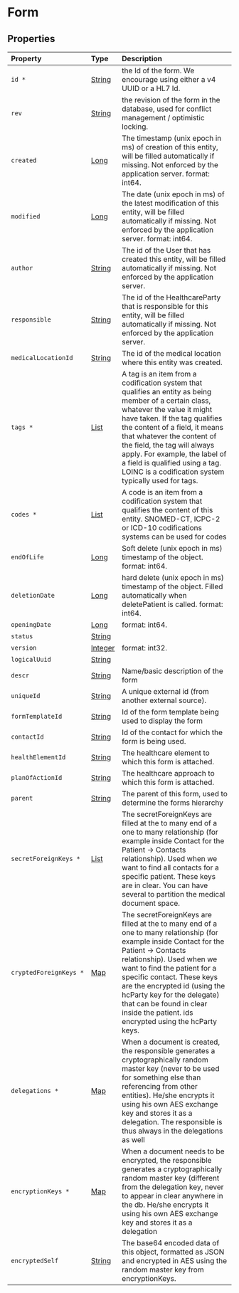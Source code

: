 # Form


## Properties

| Property | Type | Description |
| :--- | :--- | :--- |
| `id * ` | [String](String) | the Id of the form. We encourage using either a v4 UUID or a HL7 Id.  |
| `rev ` | [String](String) | the revision of the form in the database, used for conflict management / optimistic locking.  |
| `created ` | [Long](Long) | The timestamp (unix epoch in ms) of creation of this entity, will be filled automatically if missing. Not enforced by the application server. format: int64. |
| `modified ` | [Long](Long) | The date (unix epoch in ms) of the latest modification of this entity, will be filled automatically if missing. Not enforced by the application server. format: int64. |
| `author ` | [String](String) | The id of the User that has created this entity, will be filled automatically if missing. Not enforced by the application server.  |
| `responsible ` | [String](String) | The id of the HealthcareParty that is responsible for this entity, will be filled automatically if missing. Not enforced by the application server.  |
| `medicalLocationId ` | [String](String) | The id of the medical location where this entity was created.  |
| `tags * ` | [List](CodeStub) | A tag is an item from a codification system that qualifies an entity as being member of a certain class, whatever the value it might have taken. If the tag qualifies the content of a field, it means that whatever the content of the field, the tag will always apply. For example, the label of a field is qualified using a tag. LOINC is a codification system typically used for tags.  |
| `codes * ` | [List](CodeStub) | A code is an item from a codification system that qualifies the content of this entity. SNOMED-CT, ICPC-2 or ICD-10 codifications systems can be used for codes  |
| `endOfLife ` | [Long](Long) | Soft delete (unix epoch in ms) timestamp of the object. format: int64. |
| `deletionDate ` | [Long](Long) | hard delete (unix epoch in ms) timestamp of the object. Filled automatically when deletePatient is called. format: int64. |
| `openingDate ` | [Long](Long) |  format: int64. |
| `status ` | [String](String) |   |
| `version ` | [Integer](Integer) |  format: int32. |
| `logicalUuid ` | [String](String) |   |
| `descr ` | [String](String) | Name/basic description of the form  |
| `uniqueId ` | [String](String) | A unique external id (from another external source).  |
| `formTemplateId ` | [String](String) | Id of the form template being used to display the form  |
| `contactId ` | [String](String) | Id of the contact for which the form is being used.  |
| `healthElementId ` | [String](String) | The healthcare element to which this form is attached.  |
| `planOfActionId ` | [String](String) | The healthcare approach to which this form is attached.  |
| `parent ` | [String](String) | The parent of this form, used to determine the forms hierarchy  |
| `secretForeignKeys * ` | [List](String) | The secretForeignKeys are filled at the to many end of a one to many relationship (for example inside Contact for the Patient -> Contacts relationship). Used when we want to find all contacts for a specific patient. These keys are in clear. You can have several to partition the medical document space.  |
| `cryptedForeignKeys * ` | [Map](List) | The secretForeignKeys are filled at the to many end of a one to many relationship (for example inside Contact for the Patient -> Contacts relationship). Used when we want to find the patient for a specific contact. These keys are the encrypted id (using the hcParty key for the delegate) that can be found in clear inside the patient. ids encrypted using the hcParty keys.  |
| `delegations * ` | [Map](List) | When a document is created, the responsible generates a cryptographically random master key (never to be used for something else than referencing from other entities). He/she encrypts it using his own AES exchange key and stores it as a delegation. The responsible is thus always in the delegations as well  |
| `encryptionKeys * ` | [Map](List) | When a document needs to be encrypted, the responsible generates a cryptographically random master key (different from the delegation key, never to appear in clear anywhere in the db. He/she encrypts it using his own AES exchange key and stores it as a delegation  |
| `encryptedSelf ` | [String](String) | The base64 encoded data of this object, formatted as JSON and encrypted in AES using the random master key from encryptionKeys.  |
